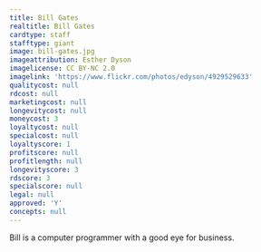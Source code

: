 ```yaml
---
title: Bill Gates
realtitle: Bill Gates
cardtype: staff
stafftype: giant
image: bill-gates.jpg
imageattribution: Esther Dyson
imagelicense: CC BY-NC 2.0
imagelink: 'https://www.flickr.com/photos/edyson/4929529633'
qualitycost: null
rdcost: null
marketingcost: null
longevitycost: null
moneycost: 3
loyaltycost: null
specialcost: null
loyaltyscore: 1
profitscore: null
profitlength: null
longevityscore: 3
rdscore: 3
specialscore: null
legal: null
approved: 'Y'
concepts: null
---
```


Bill is a computer programmer with a good eye for business.
